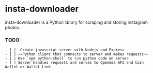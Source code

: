 # insta-downloader
insta-downloader is a Python library for scraping and storing Instagram photos.

### TODO
	- [ ]  Create javascript server with Nodejs and Express
	- [ ] ~~Python client that connects to server and makes requests~~
	- [ ] Use `npm python-shell` to run python code on server
	- [ ] Server handles requests and serves to OpenSea API and Coin Wallet or Wallet Link
